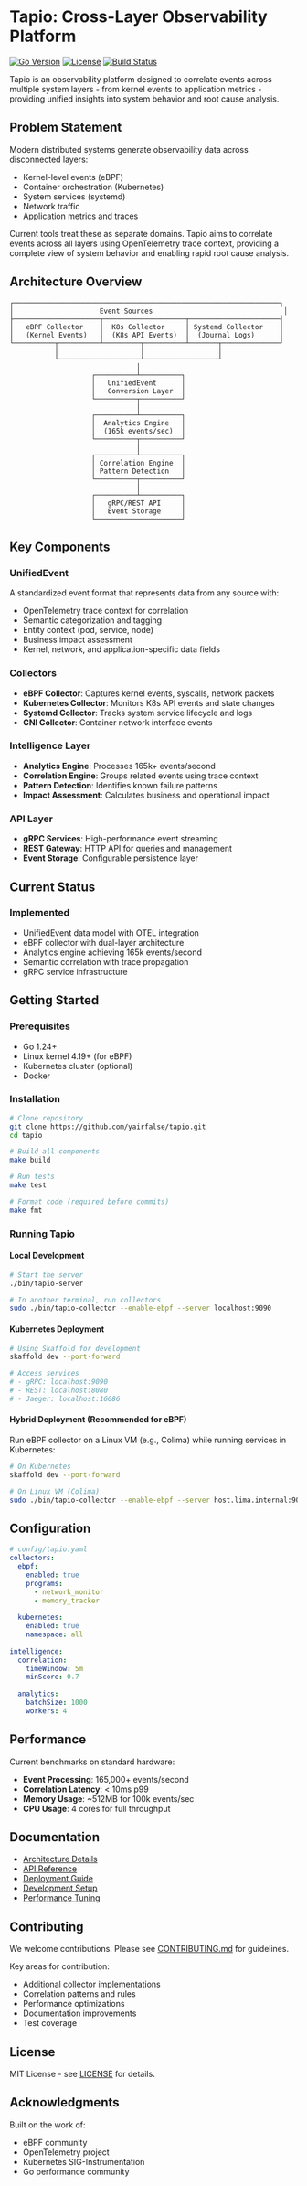 # Tapio: Cross-Layer Observability Platform

[![Go Version](https://img.shields.io/badge/Go-1.24-blue.svg)](https://golang.org)
[![License](https://img.shields.io/badge/License-MIT-green.svg)](LICENSE)
[![Build Status](https://img.shields.io/badge/Build-Passing-green.svg)](#)

Tapio is an observability platform designed to correlate events across multiple system layers - from kernel events to application metrics - providing unified insights into system behavior and root cause analysis.

## Problem Statement

Modern distributed systems generate observability data across disconnected layers:
- Kernel-level events (eBPF)
- Container orchestration (Kubernetes)  
- System services (systemd)
- Network traffic
- Application metrics and traces

Current tools treat these as separate domains. Tapio aims to correlate events across all layers using OpenTelemetry trace context, providing a complete view of system behavior and enabling rapid root cause analysis.

## Architecture Overview

```
┌─────────────────────────────────────────────────────────────────┐
│                     Event Sources                                │
├─────────────────────┬────────────────────┬──────────────────────┤
│   eBPF Collector    │  K8s Collector     │ Systemd Collector    │
│   (Kernel Events)   │  (K8s API Events)  │  (Journal Logs)      │
└──────────┬──────────┴─────────┬──────────┴───────┬──────────────┘
           │                    │                  │
           └────────────────────┴──────────────────┘
                               │
                    ┌──────────┴──────────┐
                    │   UnifiedEvent      │
                    │   Conversion Layer  │
                    └──────────┬──────────┘
                               │
                    ┌──────────┴──────────┐
                    │  Analytics Engine   │
                    │  (165k events/sec)  │
                    └──────────┬──────────┘
                               │
                    ┌──────────┴──────────┐
                    │ Correlation Engine  │
                    │ Pattern Detection   │
                    └──────────┬──────────┘
                               │
                    ┌──────────┴──────────┐
                    │   gRPC/REST API     │
                    │   Event Storage     │
                    └─────────────────────┘
```

## Key Components

### UnifiedEvent
A standardized event format that represents data from any source with:
- OpenTelemetry trace context for correlation
- Semantic categorization and tagging
- Entity context (pod, service, node)
- Business impact assessment
- Kernel, network, and application-specific data fields

### Collectors
- **eBPF Collector**: Captures kernel events, syscalls, network packets
- **Kubernetes Collector**: Monitors K8s API events and state changes
- **Systemd Collector**: Tracks system service lifecycle and logs
- **CNI Collector**: Container network interface events

### Intelligence Layer
- **Analytics Engine**: Processes 165k+ events/second
- **Correlation Engine**: Groups related events using trace context
- **Pattern Detection**: Identifies known failure patterns
- **Impact Assessment**: Calculates business and operational impact

### API Layer
- **gRPC Services**: High-performance event streaming
- **REST Gateway**: HTTP API for queries and management
- **Event Storage**: Configurable persistence layer

## Current Status

### Implemented
- UnifiedEvent data model with OTEL integration
- eBPF collector with dual-layer architecture
- Analytics engine achieving 165k events/second
- Semantic correlation with trace propagation
- gRPC service infrastructure

## Getting Started

### Prerequisites
- Go 1.24+
- Linux kernel 4.19+ (for eBPF)
- Kubernetes cluster (optional)
- Docker

### Installation

```bash
# Clone repository
git clone https://github.com/yairfalse/tapio.git
cd tapio

# Build all components
make build

# Run tests
make test

# Format code (required before commits)
make fmt
```

### Running Tapio

#### Local Development
```bash
# Start the server
./bin/tapio-server

# In another terminal, run collectors
sudo ./bin/tapio-collector --enable-ebpf --server localhost:9090
```

#### Kubernetes Deployment
```bash
# Using Skaffold for development
skaffold dev --port-forward

# Access services
# - gRPC: localhost:9090
# - REST: localhost:8080  
# - Jaeger: localhost:16686
```

#### Hybrid Deployment (Recommended for eBPF)
Run eBPF collector on a Linux VM (e.g., Colima) while running services in Kubernetes:

```bash
# On Kubernetes
skaffold dev --port-forward

# On Linux VM (Colima)
sudo ./bin/tapio-collector --enable-ebpf --server host.lima.internal:9090
```

## Configuration

```yaml
# config/tapio.yaml
collectors:
  ebpf:
    enabled: true
    programs:
      - network_monitor
      - memory_tracker
  
  kubernetes:
    enabled: true
    namespace: all
  
intelligence:
  correlation:
    timeWindow: 5m
    minScore: 0.7
    
  analytics:
    batchSize: 1000
    workers: 4
```

## Performance

Current benchmarks on standard hardware:
- **Event Processing**: 165,000+ events/second
- **Correlation Latency**: < 10ms p99
- **Memory Usage**: ~512MB for 100k events/sec
- **CPU Usage**: 4 cores for full throughput

## Documentation

- [Architecture Details](docs/ARCHITECTURE.md)
- [API Reference](docs/API.md)
- [Deployment Guide](docs/DEPLOYMENT.md)
- [Development Setup](docs/DEVELOPMENT.md)
- [Performance Tuning](docs/PERFORMANCE.md)

## Contributing

We welcome contributions. Please see [CONTRIBUTING.md](CONTRIBUTING.md) for guidelines.

Key areas for contribution:
- Additional collector implementations
- Correlation patterns and rules
- Performance optimizations
- Documentation improvements
- Test coverage

## License

MIT License - see [LICENSE](LICENSE) for details.

## Acknowledgments

Built on the work of:
- eBPF community
- OpenTelemetry project
- Kubernetes SIG-Instrumentation
- Go performance community
